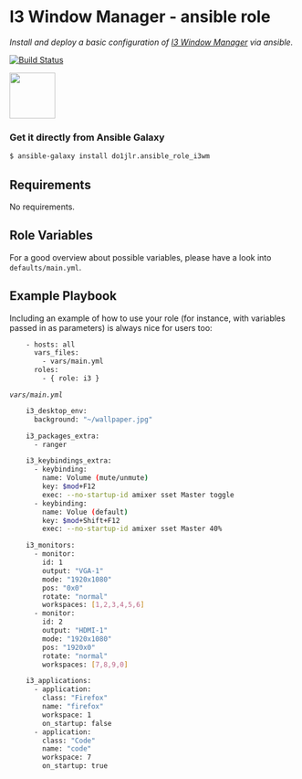  I3 Window Manager - ansible role
=========================================

*Install and deploy a basic configuration of [I3 Window Manager](https://i3wm.org/) via ansible.*

[![Build Status](https://travis-ci.org/DO1JLR/ansible-role-i3wm.svg?branch=master)](https://travis-ci.org/DO1JLR/ansible-role-i3wm) 

<a href="https://galaxy.ansible.com/do1jlr/ansible_role_i3wm"><img width="80px" src="https://galaxy.ansible.com/assets/galaxy-logo-02.svg"/></a>

### Get it directly from Ansible Galaxy 
```bash
$ ansible-galaxy install do1jlr.ansible_role_i3wm
```

 Requirements
------------

No requirements.

 Role Variables
--------------

For a good overview about possible variables, please have a look into ``defaults/main.yml``.

 Example Playbook
----------------

Including an example of how to use your role (for instance, with variables passed in as parameters) is always nice for users too:

```bash
    - hosts: all
      vars_files:
        - vars/main.yml    
      roles:
        - { role: i3 }
```
*`vars/main.yml`*

```bash
    i3_desktop_env:
      background: "~/wallpaper.jpg"

    i3_packages_extra:
      - ranger

    i3_keybindings_extra:
      - keybinding:
        name: Volume (mute/unmute)
        key: $mod+F12
        exec: --no-startup-id amixer sset Master toggle
      - keybinding:
        name: Volue (default)
        key: $mod+Shift+F12
        exec: --no-startup-id amixer sset Master 40%

    i3_monitors:
      - monitor:
        id: 1
        output: "VGA-1"
        mode: "1920x1080"
        pos: "0x0"
        rotate: "normal"
        workspaces: [1,2,3,4,5,6]
      - monitor:
        id: 2
        output: "HDMI-1"
        mode: "1920x1080"
        pos: "1920x0"
        rotate: "normal"
        workspaces: [7,8,9,0]

    i3_applications:
      - application:
        class: "Firefox"
        name: "firefox"
        workspace: 1
        on_startup: false
      - application:
        class: "Code"
        name: "code"
        workspace: 7
        on_startup: true

```
